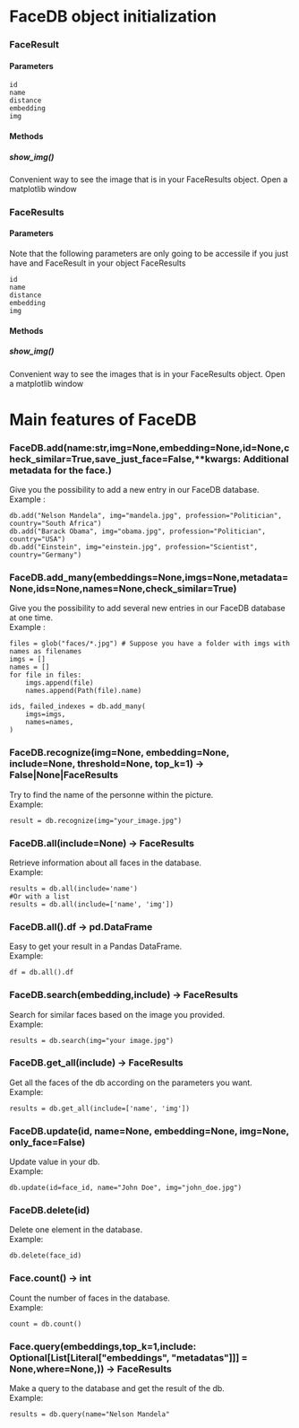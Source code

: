 # FaceDB object initialization

### FaceResult

#### Parameters
```
id
name
distance
embedding
img
```
#### Methods

##### show_img()
Convenient way to see the image that is in your FaceResults object. Open a matplotlib window 

### FaceResults

#### Parameters
Note that the following parameters are only going to be accessile if you just have and FaceResult in your object FaceResults
```
id
name
distance
embedding
img
```
#### Methods

##### show_img()
Convenient way to see the images that is in your FaceResults object. Open a matplotlib window 

# Main features of FaceDB

### FaceDB.add(name:str,img=None,embedding=None,id=None,check_similar=True,save_just_face=False,**kwargs: Additional metadata for the face.)
Give you the possibility to add a new entry in our FaceDB database.  
Example : 
```
db.add("Nelson Mandela", img="mandela.jpg", profession="Politician", country="South Africa")
db.add("Barack Obama", img="obama.jpg", profession="Politician", country="USA")
db.add("Einstein", img="einstein.jpg", profession="Scientist", country="Germany")
```

### FaceDB.add_many(embeddings=None,imgs=None,metadata=None,ids=None,names=None,check_similar=True)
Give you the possibility to add several new entries in our FaceDB database at one time.   
Example :
```
files = glob("faces/*.jpg") # Suppose you have a folder with imgs with names as filenames
imgs = []
names = []
for file in files:
    imgs.append(file)
    names.append(Path(file).name)

ids, failed_indexes = db.add_many(
    imgs=imgs,
    names=names,
)
```

### FaceDB.recognize(img=None, embedding=None, include=None, threshold=None, top_k=1) -> False|None|FaceResults
Try to find the name of the personne within the picture.   
Example:
```
result = db.recognize(img="your_image.jpg")
```
### FaceDB.all(include=None) -> FaceResults
Retrieve information about all faces in the database.   
Example:
```
results = db.all(include='name')
#Or with a list
results = db.all(include=['name', 'img']) 
```
### FaceDB.all().df -> pd.DataFrame
Easy to get your result in a Pandas DataFrame.   
Example:
```
df = db.all().df
```

### FaceDB.search(embedding,include) -> FaceResults
Search for similar faces based on the image you provided.   
Example:
```
results = db.search(img="your image.jpg")
```
### FaceDB.get_all(include) -> FaceResults
Get all the faces of the db according on the parameters you want.   
Example:
```
results = db.get_all(include=['name', 'img'])
``` 
### FaceDB.update(id, name=None, embedding=None, img=None, only_face=False)
Update value in your db.   
Example:
```
db.update(id=face_id, name="John Doe", img="john_doe.jpg") 
```
### FaceDB.delete(id)
Delete one element in the database.   
Example:
```
db.delete(face_id)
```
### Face.count() -> int
Count the number of faces in the database.   
Example:
```
count = db.count()
```
### Face.query(embeddings,top_k=1,include: Optional[List[Literal["embeddings", "metadatas"]]] = None,where=None,)) -> FaceResults
Make a query to the database and get the result of the db.   
Example:
```
results = db.query(name="Nelson Mandela"
```